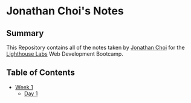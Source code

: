 # Jonathan Choi's Notes
## Summary
This Repository contains all of the notes taken by [Jonathan Choi](https://github.com/jon-choi/README.md) for the [Lighthouse Labs](https://www.lighthouselabs.ca/en) Web Development Bootcamp. 

## Table of Contents
* [Week 1](/Week_1)
  * [Day 1](/Week_1/Day_1)